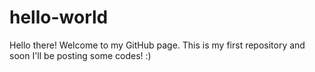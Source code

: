# hello-world

Hello there!
Welcome to my GitHub page.
This is my first repository and soon I'll be posting some codes!
:)


